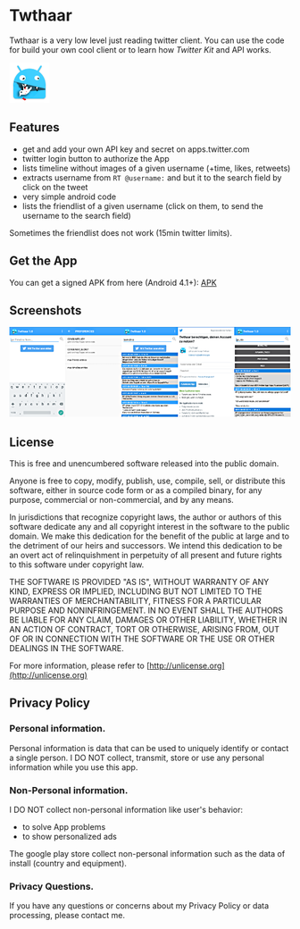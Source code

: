 # Twthaar

Twthaar is a very low level just reading twitter client. You can use the code for build your own cool client or to learn how *Twitter Kit* and API works.

![logo](app/src/main/res/mipmap-hdpi/ic_launcher.png)

## Features

- get and add your own API key and secret on apps.twitter.com
- twitter login button to authorize the App
- lists timeline without images of a given username (+time, likes, retweets)
- extracts username from `RT @username:` and but it to the search field by click on the tweet
- very simple android code
- lists the friendlist of a given username (click on them, to send the username to the search field)

Sometimes the friendlist does not work (15min twitter limits).

## Get the App

You can get a signed APK from here (Android 4.1+): [APK](https://raw.githubusercontent.com/no-go/Twthaar/master/app/app-release.apk)

## Screenshots

![Screenshots of Twthaar](screenshots.png)

## License

This is free and unencumbered software released into the public domain.

Anyone is free to copy, modify, publish, use, compile, sell, or distribute this software, either in source code form or as a compiled binary, for any purpose, commercial or non-commercial, and by any means.

In jurisdictions that recognize copyright laws, the author or authors of this software dedicate any and all copyright interest in the software to the public domain. We make this dedication for the benefit of the public at large and to the detriment of our heirs and successors. We intend this dedication to be an overt act of relinquishment in perpetuity of all present and future rights to this software under copyright law.

THE SOFTWARE IS PROVIDED "AS IS", WITHOUT WARRANTY OF ANY KIND, EXPRESS OR IMPLIED, INCLUDING BUT NOT LIMITED TO THE WARRANTIES OF MERCHANTABILITY, FITNESS FOR A PARTICULAR PURPOSE AND NONINFRINGEMENT. IN NO EVENT SHALL THE AUTHORS BE LIABLE FOR ANY CLAIM, DAMAGES OR OTHER LIABILITY, WHETHER IN AN ACTION OF CONTRACT, TORT OR OTHERWISE, ARISING FROM, OUT OF OR IN CONNECTION WITH THE SOFTWARE OR THE USE OR OTHER DEALINGS IN THE SOFTWARE.

For more information, please refer to [http://unlicense.org](http://unlicense.org)

## Privacy Policy

### Personal information.

Personal information is data that can be used to uniquely identify or contact a single person. I DO NOT collect, transmit, store or use any personal information while you use this app.

### Non-Personal information.

I DO NOT collect non-personal information like user's behavior:

 -  to solve App problems
 -  to show personalized ads

The google play store collect non-personal information such as the data of install (country and equipment).

### Privacy Questions.

If you have any questions or concerns about my Privacy Policy or data processing, please contact me.
